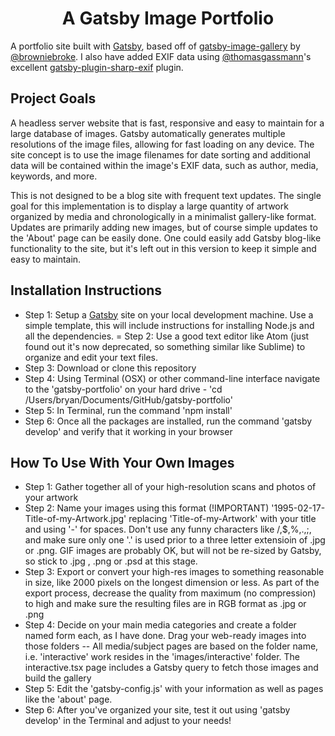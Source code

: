 <h1 align="center">
  A Gatsby Image Portfolio
</h1>

A portfolio site built with [Gatsby](https://www.gatsbyjs.com/), based off of [gatsby-image-gallery](https://github.com/browniebroke/gatsby-image-gallery) by [@browniebroke](https://github.com/browniebroke). I also have added EXIF data using [@thomasgassmann](https://github.com/thomasgassmann)'s excellent [gatsby-plugin-sharp-exif](https://github.com/thomasgassmann/gatsby-plugin-sharp-exif) plugin.

## Project Goals

A headless server website that is fast, responsive and easy to maintain for a large database of images. Gatsby automatically generates multiple resolutions of the image files, allowing for fast loading on any device. The site concept is to use the image filenames for date sorting and additional data will be contained within the image's EXIF data, such as author, media, keywords, and more.

This is not designed to be a blog site with frequent text updates. The single goal for this implementation is to display a large quantity of artwork organized by media and chronologically in a minimalist gallery-like format. Updates are primarily adding new images, but of course simple updates to the 'About' page can be easily done. One could easily add Gatsby blog-like functionality to the site, but it's left out in this version to keep it simple and easy to maintain.

## Installation Instructions

- Step 1: Setup a [Gatsby](https://www.gatsbyjs.com/) site on your local development machine. Use a simple template, this will include instructions for installing Node.js and all the dependencies.
= Step 2: Use a good text editor like Atom (just found out it's now deprecated, so something similar like Sublime) to organize and edit your text files.
- Step 3: Download or clone this repository
- Step 4: Using Terminal (OSX) or other command-line interface navigate to the 'gatsby-portfolio' on your hard drive - 'cd /Users/bryan/Documents/GitHub/gatsby-portfolio'
- Step 5: In Terminal, run the command 'npm install'
- Step 6: Once all the packages are installed, run the command 'gatsby develop' and verify that it working in your browser

## How To Use With Your Own Images

- Step 1: Gather together all of your high-resolution scans and photos of your artwork
- Step 2: Name your images using this format (!IMPORTANT) '1995-02-17-Title-of-my-Artwork.jpg' replacing 'Title-of-my-Artwork' with your title and using '-' for spaces. Don't use any funny characters like /,$,%,.,;, and make sure only one '.' is used prior to a three letter extensioin of .jpg or .png. GIF images are probably OK, but will not be re-sized by Gatsby, so stick to .jpg , .png or .psd at this stage.
- Step 3: Export or convert your high-res images to something reasonable in size, like 2000 pixels on the longest dimension or less. As part of the export process, decrease the quality from maximum (no compression) to high and make sure the resulting files are in RGB format as .jpg or .png
- Step 4: Decide on your main media categories and create a folder named form each, as I have done. Drag your web-ready images into those folders
-- All media/subject pages are based on the folder name, i.e. 'interactive' work resides in the 'images/interactive' folder. The interactive.tsx page includes a Gatsby query to fetch those images and build the gallery
- Step 5: Edit the 'gatsby-config.js' with your information as well as pages like the 'about' page.
- Step 6: After you've organized your site, test it out using 'gatsby develop' in the Terminal and adjust to your needs!

